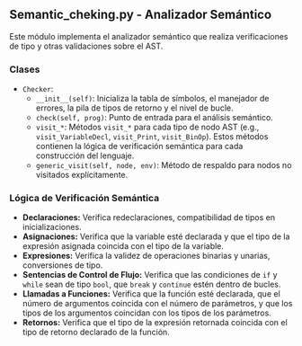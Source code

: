 ## Semantic_cheking.py - Analizador Semántico

Este módulo implementa el analizador semántico que realiza verificaciones de tipo y otras validaciones sobre el AST.

### Clases

*   `Checker`:
    *   `__init__(self)`: Inicializa la tabla de símbolos, el manejador de errores, la pila de tipos de retorno y el nivel de bucle.
    *   `check(self, prog)`:  Punto de entrada para el análisis semántico.
    *   `visit_*`: Métodos `visit_*` para cada tipo de nodo AST (e.g., `visit_VariableDecl`, `visit_Print`, `visit_BinOp`).  Estos métodos contienen la lógica de verificación semántica para cada construcción del lenguaje.
    *   `generic_visit(self, node, env)`: Método de respaldo para nodos no visitados explícitamente.

### Lógica de Verificación Semántica

*   **Declaraciones:** Verifica redeclaraciones, compatibilidad de tipos en inicializaciones.
*   **Asignaciones:** Verifica que la variable esté declarada y que el tipo de la expresión asignada coincida con el tipo de la variable.
*   **Expresiones:**  Verifica la validez de operaciones binarias y unarias, conversiones de tipo.
*   **Sentencias de Control de Flujo:**  Verifica que las condiciones de `if` y `while` sean de tipo `bool`, que `break` y `continue` estén dentro de bucles.
*   **Llamadas a Funciones:**  Verifica que la función esté declarada, que el número de argumentos coincida con el número de parámetros, y que los tipos de los argumentos coincidan con los tipos de los parámetros.
*   **Retornos:** Verifica que el tipo de la expresión retornada coincida con el tipo de retorno declarado de la función.